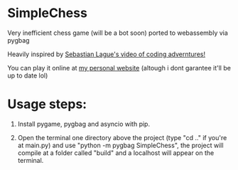 # SimpleChess

Very inefficient chess game (will be a bot soon) ported to webassembly via pygbag

Heavily inspired by [Sebastian Lague's video of coding adverntures!](https://www.youtube.com/watch?v=U4ogK0MIzqk)

You can play it online at [my personal website](https://www.cin.ufpe.br/~wsn/) (altough i dont garantee it'll be up to date lol)

# Usage steps:

1. Install pygame, pygbag and asyncio with pip.

2. Open the terminal one directory above the project (type "cd .." if you're at main.py) and use "python -m pygbag SimpleChess", the project will compile at a folder called "build" and a localhost will appear on the terminal.

